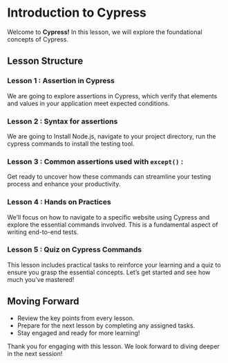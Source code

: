 # Introduction to Cypress

Welcome to **Cypress!** In this lesson, we will explore the foundational concepts of Cypress.

## Lesson Structure

### Lesson 1 : Assertion in Cypress
We are going to explore assertions in Cypress, which verify that elements and values in your application meet expected conditions.

### Lesson 2 : Syntax for assertions 

We are going to Install Node.js, navigate to your project directory, run the cypress commands to install the testing tool.

### Lesson 3 : Common assertions used with `except()` :

Get ready to uncover how these commands can streamline your testing process and enhance your productivity.

### Lesson 4 : Hands on Practices

We’ll focus on how to navigate to a specific website using Cypress and explore the essential commands involved. This is a fundamental aspect of writing end-to-end tests.

### Lesson 5 : Quiz on Cypress Commands

This lesson includes practical tasks to reinforce your learning and a quiz to ensure you grasp the essential concepts. Let’s get started and see how much you’ve mastered!

## Moving Forward

-   Review the key points from every lesson.
-   Prepare for the next lesson by completing any assigned tasks.
-   Stay engaged and ready for more learning!

Thank you for engaging with this lesson. We look forward to diving deeper in the next session!




<!--stackedit_data:
eyJoaXN0b3J5IjpbLTExOTA1MTIwNjgsLTEwMTEzNDg1MDksLT
ExMzk0MDc1NjUsLTE5NjYyOTY4NywtODU1Mjc3NDIsLTE5MTI0
NDEzODJdfQ==
-->
